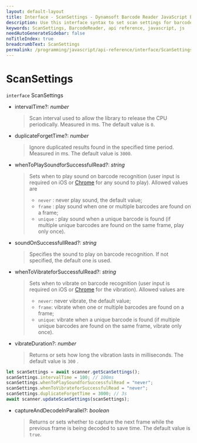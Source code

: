 ```yaml
---
layout: default-layout
title: Interface - ScanSettings - Dynamsoft Barcode Reader JavaScript Edition API
description: Use this interface syntax to set scan settings for barcodes  when using Dynamsoft Barcode Reader JavaScript Edition in your project.
keywords: ScanSettings, BarcodeReader, api reference, javascript, js
needAutoGenerateSidebar: false
noTitleIndex: true
breadcrumbText: ScanSettings
permalink: /programming/javascript/api-reference/interface/ScanSettings.html
---
```


# ScanSettings

`interface` ScanSettings

* intervalTime?: *number*

  > Scan interval used to allow the library to release the CPU periodically. Measured in ms. The default value is `0`.

* duplicateForgetTime?: *number*

  > Ignore duplicated results found in the specified time period. Measured in ms. The default value is `3000`.

* whenToPlaySoundforSuccessfulRead?: *string*

  > Sets when to play sound on barcode recognition (user input is required on iOS or [Chrome](https://developer.chrome.com/blog/autoplay/#chrome-enterprise-policies) for any sound to play). Allowed values are
  >
  > * `never` : never play sound, the default value;
  > * `frame` : play sound when one or multiple barcodes are found on a frame;
  > * `unique` : play sound when a unique barcode is found (if multiple unique barcodes are found on the same frame, play only once).

* soundOnSuccessfullRead?: *string*

  > Specifies the sound to play on barcode recognition. If not specified, the default one is used.

* whenToVibrateforSuccessfulRead?: *string*

  > Sets when to vibrate on barcode recognition (user input is required on iOS or [Chrome](https://developer.chrome.com/blog/autoplay/#chrome-enterprise-policies) for the vibration). Allowed values are
  >
  > * `never`: never vibrate, the default value;
  > * `frame`: vibrate when one or multiple barcodes are found on a frame;
  > * `unique`: vibrate when a unique barcode is found (if multiple unique barcodes are found on the same frame, vibrate only once).

* vibrateDuration?: *number*

  > Returns or sets how long the vibration lasts in milliseconds. The default value is `300` .

```js
let scanSettings = await scanner.getScanSettings();
scanSettings.intervalTime = 100; // 100ms
scanSettings.whenToPlaySoundforSuccessfulRead = "never";
scanSettings.whenToVibrateforSuccessfulRead = "never";
scanSettings.duplicateForgetTime = 3000; // 3s
await scanner.updateScanSettings(scanSettings);
```

* captureAndDecodeInParallel?: *boolean*

  > Returns or sets whether to capture the next frame while the previous frame is being decoded to save time. The default value is `true`.
